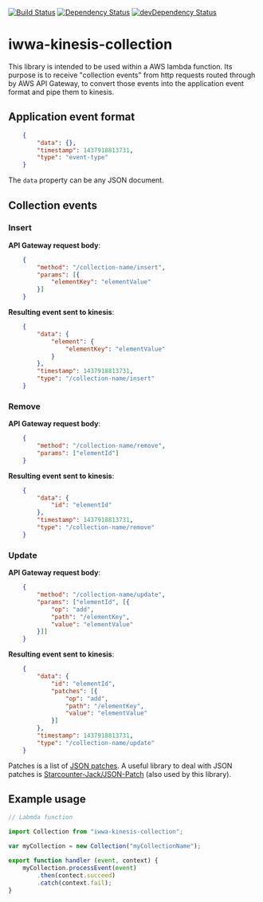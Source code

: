 [![Build Status](https://travis-ci.org/innowatio/iwwa-kinesis-collection.svg?branch=master)](https://travis-ci.org/innowatio/iwwa-kinesis-collection)
[![Dependency Status](https://david-dm.org/innowatio/iwwa-kinesis-collection.svg)](https://david-dm.org/innowatio/iwwa-kinesis-collection)
[![devDependency Status](https://david-dm.org/innowatio/iwwa-kinesis-collection/dev-status.svg)](https://david-dm.org/innowatio/iwwa-kinesis-collection#info=devDependencies)

# iwwa-kinesis-collection

This library is intended to be used within a AWS lambda function. Its purpose is
to receive "collection events" from http requests routed through by AWS API
Gateway, to convert those events into the application event format and pipe them
to kinesis.

## Application event format

```json
    {
        "data": {},
        "timestamp": 1437918813731,
        "type": "event-type"
    }
```

The `data` property can be any JSON document.

## Collection events

### Insert

**API Gateway request body**:

```json
    {
        "method": "/collection-name/insert",
        "params": [{
            "elementKey": "elementValue"
        }]
    }
```

**Resulting event sent to kinesis**:

```json
    {
        "data": {
            "element": {
                "elementKey": "elementValue"
            }
        },
        "timestamp": 1437918813731,
        "type": "/collection-name/insert"
    }
```

### Remove

**API Gateway request body**:

```json
    {
        "method": "/collection-name/remove",
        "params": ["elementId"]
    }
```

**Resulting event sent to kinesis**:

```json
    {
        "data": {
            "id": "elementId"
        },
        "timestamp": 1437918813731,
        "type": "/collection-name/remove"
    }
```

### Update

**API Gateway request body**:

```json
    {
        "method": "/collection-name/update",
        "params": ["elementId", [{
            "op": "add",
            "path": "/elementKey",
            "value": "elementValue"
        }]]
    }
```

**Resulting event sent to kinesis**:

```json
    {
        "data": {
            "id": "elementId",
            "patches": [{
                "op": "add",
                "path": "/elementKey",
                "value": "elementValue"
            }]
        },
        "timestamp": 1437918813731,
        "type": "/collection-name/update"
    }
```

Patches is a list of [JSON patches](http://tools.ietf.org/html/rfc6902).
A useful library to deal with JSON patches is
[Starcounter-Jack/JSON-Patch](https://github.com/Starcounter-Jack/JSON-Patch)
(also used by this library).

## Example usage

```js
// Labmda function

import Collection from "iwwa-kinesis-collection";

var myCollection = new Collection("myCollectionName");

export function handler (event, context) {
    myCollection.processEvent(event)
        .then(contect.succeed)
        .catch(context.fail);
}

```
